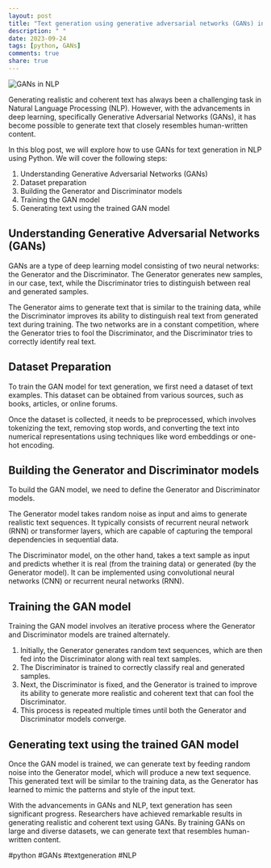 ```yaml
---
layout: post
title: "Text generation using generative adversarial networks (GANs) in NLP using Python"
description: " "
date: 2023-09-24
tags: [python, GANs]
comments: true
share: true
---
```


![GANs in NLP](https://example.com/images/gans-nlp.jpg)

Generating realistic and coherent text has always been a challenging task in Natural Language Processing (NLP). However, with the advancements in deep learning, specifically Generative Adversarial Networks (GANs), it has become possible to generate text that closely resembles human-written content.

In this blog post, we will explore how to use GANs for text generation in NLP using Python. We will cover the following steps:

1. Understanding Generative Adversarial Networks (GANs)
2. Dataset preparation
3. Building the Generator and Discriminator models
4. Training the GAN model
5. Generating text using the trained GAN model

## Understanding Generative Adversarial Networks (GANs)

GANs are a type of deep learning model consisting of two neural networks: the Generator and the Discriminator. The Generator generates new samples, in our case, text, while the Discriminator tries to distinguish between real and generated samples.

The Generator aims to generate text that is similar to the training data, while the Discriminator improves its ability to distinguish real text from generated text during training. The two networks are in a constant competition, where the Generator tries to fool the Discriminator, and the Discriminator tries to correctly identify real text.

## Dataset Preparation

To train the GAN model for text generation, we first need a dataset of text examples. This dataset can be obtained from various sources, such as books, articles, or online forums. 

Once the dataset is collected, it needs to be preprocessed, which involves tokenizing the text, removing stop words, and converting the text into numerical representations using techniques like word embeddings or one-hot encoding.

## Building the Generator and Discriminator models

To build the GAN model, we need to define the Generator and Discriminator models.

The Generator model takes random noise as input and aims to generate realistic text sequences. It typically consists of recurrent neural network (RNN) or transformer layers, which are capable of capturing the temporal dependencies in sequential data.

The Discriminator model, on the other hand, takes a text sample as input and predicts whether it is real (from the training data) or generated (by the Generator model). It can be implemented using convolutional neural networks (CNN) or recurrent neural networks (RNN).

## Training the GAN model

Training the GAN model involves an iterative process where the Generator and Discriminator models are trained alternately.

1. Initially, the Generator generates random text sequences, which are then fed into the Discriminator along with real text samples.
2. The Discriminator is trained to correctly classify real and generated samples.
3. Next, the Discriminator is fixed, and the Generator is trained to improve its ability to generate more realistic and coherent text that can fool the Discriminator.
4. This process is repeated multiple times until both the Generator and Discriminator models converge.

## Generating text using the trained GAN model

Once the GAN model is trained, we can generate text by feeding random noise into the Generator model, which will produce a new text sequence. This generated text will be similar to the training data, as the Generator has learned to mimic the patterns and style of the input text.

With the advancements in GANs and NLP, text generation has seen significant progress. Researchers have achieved remarkable results in generating realistic and coherent text using GANs. By training GANs on large and diverse datasets, we can generate text that resembles human-written content.

#python #GANs #textgeneration #NLP